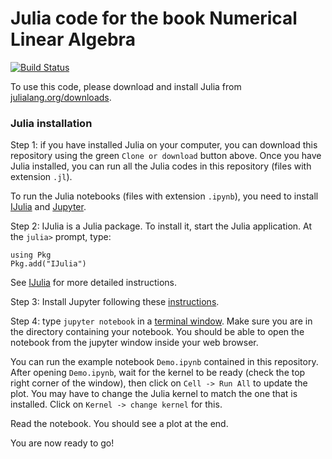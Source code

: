 # Julia code for the book Numerical Linear Algebra

[![Build Status](https://travis-ci.org/EricDarve/numerical_linear_algebra.svg?branch=master)](https://travis-ci.org/EricDarve/numerical_linear_algebra)

To use this code, please download and install Julia from [julialang.org/downloads](https://julialang.org/downloads/).

### Julia installation

Step 1: if you have installed Julia on your computer, you can download this repository using the green `Clone or download` button above. Once you have Julia installed, you can run all the Julia codes in this repository (files with extension `.jl`). 

To run the Julia notebooks (files with extension `.ipynb`), you need to install [IJulia](https://github.com/JuliaLang/IJulia.jl) and [Jupyter](https://jupyter.readthedocs.io/en/latest/). 

Step 2: IJulia is a Julia package. To install it, start the Julia application. At the `julia>` prompt, type:

    using Pkg
    Pkg.add("IJulia")
    
See [IJulia](https://github.com/JuliaLang/IJulia.jl) for more detailed instructions.    

Step 3: Install Jupyter following these [instructions](https://jupyter.readthedocs.io/en/latest/install.html). 

Step 4: type `jupyter notebook` in a [terminal window](https://jupyter.readthedocs.io/en/latest/running.html). Make sure you are in the directory containing your notebook. You should be able to open the notebook from the jupyter window inside your web browser. 

You can run the example notebook `Demo.ipynb` contained in this repository. After opening `Demo.ipynb`, wait for the kernel to be ready (check the top right corner of the window), then click on `Cell -> Run All` to update the plot. You may have to change the Julia kernel to match the one that is installed. Click on `Kernel -> change kernel` for this.

Read the notebook. You should see a plot at the end.

You are now ready to go!

